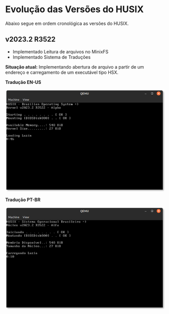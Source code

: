 # Evolução das Versões do HUSIX

Abaixo segue em ordem cronológica as versões do HUSIX.

## v2023.2 R3522

- Implementado Leitura de arquivos no MinixFS
- Implementado Sistema de Traduções


**Situação atual:** Implementando abertura de arquivo a partir de um endereço e carregamento de um executável tipo HSX.

**Tradução EN-US**

![Tradução EN-US](Imagens/v2023.2r3522-enus.png)

**Tradução PT-BR**

![Tradução PT-BR](Imagens/v2023.2r3522-ptbr.png)